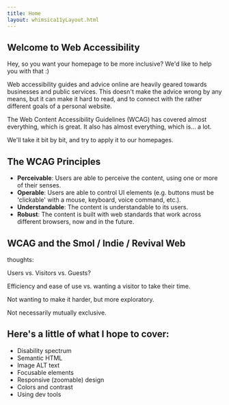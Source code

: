 ```yaml
---
title: Home
layout: whimsica11yLayout.html
---
```

## Welcome to Web Accessibility

Hey, so you want your homepage to be more inclusive? We'd like to help you with that :)

Web accessibility guides and advice online are heavily geared towards businesses and public services. This doesn't make the advice wrong by any means, but it can make it hard to read, and to connect with the rather different goals of a personal website.

The Web Content Accessibility Guidelines (WCAG) has covered almost everything, which is great. It also has almost everything, which is... a lot.

We'll take it bit by bit, and try to apply it to our homepages.

## The WCAG Principles
- **Perceivable**: Users are able to perceive the content, using one or more of their senses.
- **Operable**: Users are able to control UI elements (e.g. buttons must be 'clickable' with a mouse, keyboard, voice command, etc.).
- **Understandable**: The content is understandable to its users.
- **Robust**: The content is built with web standards that work across different browsers, now and in the future.

## WCAG and the Smol / Indie / Revival Web

thoughts: 

Users vs. Visitors vs. Guests?

Efficiency and ease of use vs. wanting a visitor to take their time.

Not wanting to make it harder, but more exploratory.

Not necessarily mutually exclusive.

## Here's a little of what I hope to cover:
- Disability spectrum
- Semantic HTML
- Image ALT text
- Focusable elements
- Responsive (zoomable) design
- Colors and contrast
- Using dev tools
